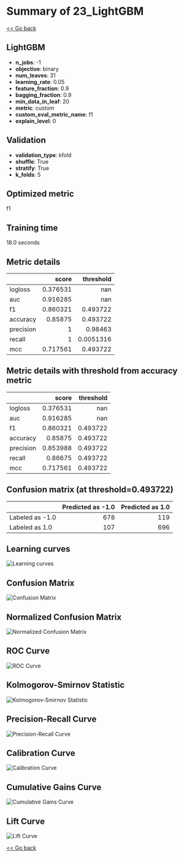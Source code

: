 # Summary of 23_LightGBM

[<< Go back](../README.md)


## LightGBM
- **n_jobs**: -1
- **objective**: binary
- **num_leaves**: 31
- **learning_rate**: 0.05
- **feature_fraction**: 0.9
- **bagging_fraction**: 0.9
- **min_data_in_leaf**: 20
- **metric**: custom
- **custom_eval_metric_name**: f1
- **explain_level**: 0

## Validation
 - **validation_type**: kfold
 - **shuffle**: True
 - **stratify**: True
 - **k_folds**: 5

## Optimized metric
f1

## Training time

18.0 seconds

## Metric details
|           |    score |   threshold |
|:----------|---------:|------------:|
| logloss   | 0.376531 | nan         |
| auc       | 0.916285 | nan         |
| f1        | 0.860321 |   0.493722  |
| accuracy  | 0.85875  |   0.493722  |
| precision | 1        |   0.98463   |
| recall    | 1        |   0.0051316 |
| mcc       | 0.717561 |   0.493722  |


## Metric details with threshold from accuracy metric
|           |    score |   threshold |
|:----------|---------:|------------:|
| logloss   | 0.376531 |  nan        |
| auc       | 0.916285 |  nan        |
| f1        | 0.860321 |    0.493722 |
| accuracy  | 0.85875  |    0.493722 |
| precision | 0.853988 |    0.493722 |
| recall    | 0.86675  |    0.493722 |
| mcc       | 0.717561 |    0.493722 |


## Confusion matrix (at threshold=0.493722)
|                 |   Predicted as -1.0 |   Predicted as 1.0 |
|:----------------|--------------------:|-------------------:|
| Labeled as -1.0 |                 678 |                119 |
| Labeled as 1.0  |                 107 |                696 |

## Learning curves
![Learning curves](learning_curves.png)
## Confusion Matrix

![Confusion Matrix](confusion_matrix.png)


## Normalized Confusion Matrix

![Normalized Confusion Matrix](confusion_matrix_normalized.png)


## ROC Curve

![ROC Curve](roc_curve.png)


## Kolmogorov-Smirnov Statistic

![Kolmogorov-Smirnov Statistic](ks_statistic.png)


## Precision-Recall Curve

![Precision-Recall Curve](precision_recall_curve.png)


## Calibration Curve

![Calibration Curve](calibration_curve_curve.png)


## Cumulative Gains Curve

![Cumulative Gains Curve](cumulative_gains_curve.png)


## Lift Curve

![Lift Curve](lift_curve.png)



[<< Go back](../README.md)
